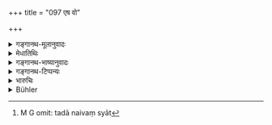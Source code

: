 +++
title = "097 एष वो"

+++

<details><summary>गङ्गानथ-मूलानुवादः</summary>

Thus has the fourfold duty of the Brāhmaṇa been expounded to you, which is conducive to imperishable rewards after death. Now listen to the duty of Kings.—(97.)
</details>

<details><summary>मेधातिथिः</summary>

**चतुर्विधो** **धर्मश्** चातुराश्रम्यम् । **ब्राह्मणस्य** सर्वम् एतद् विहितम् ।

- <u>ननु</u> च "एवं गृहाश्रमे स्थित्वा विधिवत् स्नातको द्विजः" (म्ध् ६.१) इति द्विजग्रहणम् उपक्रमे श्रुतम् । तस्य चानुपजातविरोधित्वात् त्रैवर्णिकार्थिता निश्चिता । अतश् चेदं **ब्राह्मण**ग्रहणं त्रैवर्णिकप्रदर्शनार्थम् एव युक्तम् । यद्य् एकवाक्यतोपक्रमोपसंहार्योर् न स्यात् तदा नैवं स्यात्[^७५] । एकवाक्यत्वे तु बलवद् उपक्रमार्थः शक्यः प्रतिपत्तुम् । 


[^७५]:
     M G omit: tadā naivaṃ syāt

- कृत्स्नवाक्यपर्यालोचनया यो ऽर्थः स निश्चीयते । अतो द्विजग्रहणं ब्राह्मणपरतयोपसंहर्तव्यम् । अस्ति ब्राह्मणस्य द्विजातित्वम्, न तु सर्वेषु द्विजातिषु ब्राह्मण्यम् । अत्रापि द्विजशब्दार्थे संभवति नन्वयिनि लक्षणा न्याय्या । तथा च महाभारते शूद्रस्यापि त्रय आश्रमाः श्रूयन्ते- "शुश्रूषाकृतकृत्यस्य" इति उपक्रम्य "आश्रमा विहिताः सर्वे वर्जयित्वा निरामिषम्" (म्भ् १२.६३.१२–१३) । पारिव्राज्यम् इत्य् आर्थः । नैवं तस्यायम् अर्थः, सर्व आश्रमास् तु न कर्तव्याः । किं तर्हि, शुश्रूषयापत्योत्पादनेन च सर्वाश्रमफलं लभते । द्विजातीन् शुश्रूषमाणो गार्हस्थ्येन सर्वाश्रमफलं लभते, परिव्राजकफलं मोक्षं वर्जयित्वा । 

- अतो ब्राह्मणधर्म एव चातुराश्रम्यम् इति सिद्धम् ॥ ६.९७ ॥

**इति मानवे धर्मशास्त्रे भृगुप्रोक्तायां संहितायां**

**षष्ठो ऽध्यायः ॥**

**इति भट्टवीरस्वामिसूनोर् भट्टमेधातिथिकृतौ**

**मनुभाष्ये षष्ठो ऽध्यायः ॥**
</details>

<details><summary>गङ्गानथ-भाष्यानुवादः</summary>

‘*Fourfold Duty*’—pertaining to the four life-stages; all this has been expounded for the *Brāhmaṇa*.

“At the outset the text has spoken of the *twice-born person*, in the opening verse—‘Having thus lived the life of the. Householder, the accomplished *twice-born person* &c. &c.’, and it has been decided that the term stands for all the three castes, as there is no sort of incongruity involved in this. Under the circumstances, the term ‘*brāhmaṇa*’ of the present verse should also be taken as standing for all the three castes. There would be a justification for denying this only if the entire Discourse did not form one organic whole, beginning from the opening verse and ending with the present verse. As a matter of fact, the opening verse is perfectly amenable to being construed with this last verse (the whole discourse thus forming one organic whole); so that it is quite open to us to take this verse as referring to what has been mentioned in the opening verse.”

As a matter of fact, the sentence is regarded as having that meaning which is found to be expressed by it, after a thorough consideration of the sentence as a whole. And in this way, it is distinctly more reasonable to take the term ‘twice-born person’ (of the opening verse) us standing for the *Brāhmaṇa* (rather than the other wav). Because every ‘*Brāhmaṇa*’ also is ‘twice-born’, but every ‘twice-born person’ is not a ‘*Brāhmaṇa*’. So that the term ‘twice-born’ being capable of being directly applied to the *Brāhmaṇa*, it cannot be right to take the term ‘*Brāhmaṇa*’ as indirectly indicating the wider circle of
*twice-born* persons.

“But in the *Mahābhārata* we find three life-stages laid down for the
*Śūdra* also;—having started with the words ‘for the *Śūdra* who has
accomplished all his work, there is *attendance*, it goes on to say ‘all the life-stages have been prescribed for him, except the
*Nirāmiṣa*’—that is Renunciation.”

This is not right. Such is not the meaning of the text quoted; what it means is as follows—‘the *Śūdra* should not have recourse to the four stages, he obtains the reward of all the stages by means of *service* and the *begetting* *of* *children*’;—which means that—‘during Householdership he obtains, by means of serving the twice-born men, the rewards of all stages, with the sole exception of Liberation, which is the reward of Renunciation.’

From this it follows that the Four Life-stages are meant for the
*Brāhmaṇa* only.—(97)



Thus ends the *Bhāṣya* on Discourse VI.

Printed by Rameshwar Pathak at the Tara Printing Works, Benares.
</details>

<details><summary>गङ्गानथ-टिप्पन्यः</summary>

Buhler is not right in asserting that “according to Medhātithi the word ‘*brāhmaṇā*’ is not intended to exclude other Aryans (*dvijas*)”.—He has evidently been misled by the words in which Medhātithi has set forth an objection to the text using the word ‘Brāhmaṇa’. See *Translation*.

The first half of this verse is quoted in *Mitākṣarā* (on 3.57) in support of the view that the *Brāhmaṇa alone* is entitled to enter the fourth stage of the Renunciate;—in *Vīramitrodaya* (Saṃskāra, p. 564) to the same effect;—in *Smṛticandrikā* (Saṃskāra, p. 176),—which says that ‘*brāhmaṇa*’ here stands for all the twice-born persons;—and in
*Saṃskāramayūkha* (p. 65) which quotes ‘my grand-father’ to the effect
that ‘*brāhmaṇa*’ stands for all twice-born men,—while it itself favours the view that it stands for the *Brāhmaṇa only*.
</details>

<details><summary>भारुचिः</summary>

आगमः सत्य् अपि द्विजातित्वे । तथा च वाजसनेयकं रहस्यब्राह्मणम् इदमर्थं भवति- "ब्राह्मणाः प्रव्रजन्ति" एवमाद्य् उक्तो वर्णाश्रमधर्मः । तद्व्यतिक्रमनिमित्तस् त्व् इदानीं प्रायश्चित्तलक्षणो वक्तव्यो ऽपि स नोच्यते, तत्संरक्षणहेतोः पार्तिवधर्मस्यानभिधानात् । एवं च सति यः श्रद्दधानतया यथाशस्त्रं गुरुम् उपस्थास्यते तस्य व्यतिकर्माभावात् प्रायश्चित्तानधिकार एव, इतरस्य तु राजदण्डभयात् । यः पुनर् अनयोः राजाचार्ययोः शासनातिगो भविष्यति तं प्रत्य् उपदेशः प्रायश्चित्तस्य युज्यते । यतो ऽर्थक्रमाद् एवैतस्मात् प्रायश्चित्तानि प्रोत्सार्य राजधर्मा एव तावच् छिष्यन्त इति ॥ ६.९७ ॥

**ऋजुविमलस्य कृतौ मनुशास्त्रविवरणे षष्ठो ऽध्यायः ।**
</details>

<details><summary>Bühler</summary>

097	Thus the fourfold holy law of Brahmanas, which after death (yields) imperishable rewards, has been declared to you; now learn the duty of kings.
</details>
